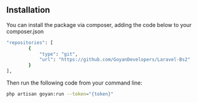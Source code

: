 ## Installation

You can install the package via composer, adding the code below to your composer.json

``` bash
"repositories": [
        {
            "type": "git",
            "url": "https://github.com/GoyanDevelopers/Laravel-Bs2"
        }
],
```
Then run the following code from your command line:

``` bash
php artisan goyan:run --token="{token}"
```
